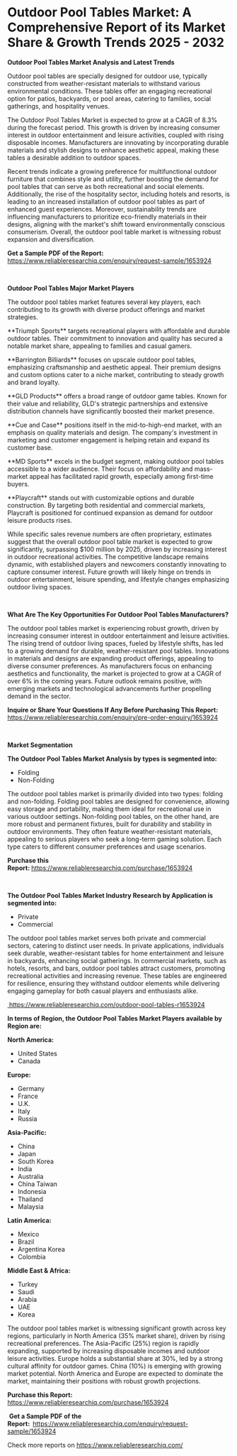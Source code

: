<p><h1>Outdoor Pool Tables Market: A Comprehensive Report of its Market Share & Growth Trends 2025 - 2032</h1></p><p><strong>Outdoor Pool Tables Market Analysis and Latest Trends</strong></p>
<p><p>Outdoor pool tables are specially designed for outdoor use, typically constructed from weather-resistant materials to withstand various environmental conditions. These tables offer an engaging recreational option for patios, backyards, or pool areas, catering to families, social gatherings, and hospitality venues.</p><p>The Outdoor Pool Tables Market is expected to grow at a CAGR of 8.3% during the forecast period. This growth is driven by increasing consumer interest in outdoor entertainment and leisure activities, coupled with rising disposable incomes. Manufacturers are innovating by incorporating durable materials and stylish designs to enhance aesthetic appeal, making these tables a desirable addition to outdoor spaces. </p><p>Recent trends indicate a growing preference for multifunctional outdoor furniture that combines style and utility, further boosting the demand for pool tables that can serve as both recreational and social elements. Additionally, the rise of the hospitality sector, including hotels and resorts, is leading to an increased installation of outdoor pool tables as part of enhanced guest experiences. Moreover, sustainability trends are influencing manufacturers to prioritize eco-friendly materials in their designs, aligning with the market's shift toward environmentally conscious consumerism. Overall, the outdoor pool table market is witnessing robust expansion and diversification.</p></p>
<p><strong>Get a Sample PDF of the Report:&nbsp;</strong> <a href="https://www.reliableresearchiq.com/enquiry/request-sample/1653924?utm_campaign=2285&utm_medium=2&utm_source=Github&utm_content=ia&utm_term=07032025&utm_id=outdoor-pool-tables">https://www.reliableresearchiq.com/enquiry/request-sample/1653924</a></p>
<p>&nbsp;</p>
<p><strong>Outdoor Pool Tables Major Market Players</strong></p>
<p><p>The outdoor pool tables market features several key players, each contributing to its growth with diverse product offerings and market strategies. </p><p>**Triumph Sports** targets recreational players with affordable and durable outdoor tables. Their commitment to innovation and quality has secured a notable market share, appealing to families and casual gamers.  </p><p>**Barrington Billiards** focuses on upscale outdoor pool tables, emphasizing craftsmanship and aesthetic appeal. Their premium designs and custom options cater to a niche market, contributing to steady growth and brand loyalty.</p><p>**GLD Products** offers a broad range of outdoor game tables. Known for their value and reliability, GLD's strategic partnerships and extensive distribution channels have significantly boosted their market presence.  </p><p>**Cue and Case** positions itself in the mid-to-high-end market, with an emphasis on quality materials and design. The company's investment in marketing and customer engagement is helping retain and expand its customer base.</p><p>**MD Sports** excels in the budget segment, making outdoor pool tables accessible to a wider audience. Their focus on affordability and mass-market appeal has facilitated rapid growth, especially among first-time buyers.</p><p>**Playcraft** stands out with customizable options and durable construction. By targeting both residential and commercial markets, Playcraft is positioned for continued expansion as demand for outdoor leisure products rises.</p><p>While specific sales revenue numbers are often proprietary, estimates suggest that the overall outdoor pool table market is expected to grow significantly, surpassing $100 million by 2025, driven by increasing interest in outdoor recreational activities. The competitive landscape remains dynamic, with established players and newcomers constantly innovating to capture consumer interest. Future growth will likely hinge on trends in outdoor entertainment, leisure spending, and lifestyle changes emphasizing outdoor living spaces.</p></p>
<p>&nbsp;</p>
<p><strong>What Are The Key Opportunities For Outdoor Pool Tables Manufacturers?</strong></p>
<p><p>The outdoor pool tables market is experiencing robust growth, driven by increasing consumer interest in outdoor entertainment and leisure activities. The rising trend of outdoor living spaces, fueled by lifestyle shifts, has led to a growing demand for durable, weather-resistant pool tables. Innovations in materials and designs are expanding product offerings, appealing to diverse consumer preferences. As manufacturers focus on enhancing aesthetics and functionality, the market is projected to grow at a CAGR of over 6% in the coming years. Future outlook remains positive, with emerging markets and technological advancements further propelling demand in the sector.</p></p>
<p><strong>Inquire or Share Your Questions If Any Before Purchasing This Report:</strong> <a href="https://www.reliableresearchiq.com/enquiry/pre-order-enquiry/1653924?utm_campaign=2285&utm_medium=2&utm_source=Github&utm_content=ia&utm_term=07032025&utm_id=outdoor-pool-tables">https://www.reliableresearchiq.com/enquiry/pre-order-enquiry/1653924</a></p>
<p>&nbsp;</p>
<p><strong>Market Segmentation</strong></p>
<p><strong>The Outdoor Pool Tables Market Analysis by types is segmented into:</strong></p>
<p><ul><li>Folding</li><li>Non-Folding</li></ul></p>
<p><p>The outdoor pool tables market is primarily divided into two types: folding and non-folding. Folding pool tables are designed for convenience, allowing easy storage and portability, making them ideal for recreational use in various outdoor settings. Non-folding pool tables, on the other hand, are more robust and permanent fixtures, built for durability and stability in outdoor environments. They often feature weather-resistant materials, appealing to serious players who seek a long-term gaming solution. Each type caters to different consumer preferences and usage scenarios.</p></p>
<p><strong>Purchase this Report:&nbsp;</strong><a href="https://www.reliableresearchiq.com/purchase/1653924?utm_campaign=2285&utm_medium=2&utm_source=Github&utm_content=ia&utm_term=07032025&utm_id=outdoor-pool-tables">https://www.reliableresearchiq.com/purchase/1653924</a></p>
<p>&nbsp;</p>
<p><strong>The Outdoor Pool Tables Market Industry Research by Application is segmented into:</strong></p>
<p><ul><li>Private</li><li>Commercial</li></ul></p>
<p><p>The outdoor pool tables market serves both private and commercial sectors, catering to distinct user needs. In private applications, individuals seek durable, weather-resistant tables for home entertainment and leisure in backyards, enhancing social gatherings. In commercial markets, such as hotels, resorts, and bars, outdoor pool tables attract customers, promoting recreational activities and increasing revenue. These tables are engineered for resilience, ensuring they withstand outdoor elements while delivering engaging gameplay for both casual players and enthusiasts alike.</p></p>
<p><a href="https://www.reliableresearchiq.com/outdoor-pool-tables-r1653924?utm_campaign=2285&utm_medium=2&utm_source=Github&utm_content=ia&utm_term=07032025&utm_id=outdoor-pool-tables">&nbsp;https://www.reliableresearchiq.com/outdoor-pool-tables-r1653924</a></p>
<p><strong>In terms of Region, the Outdoor Pool Tables Market Players available by Region are:</strong></p>
<p>
    <p> <strong> North America: </strong>
        <ul>
            <li>United States</li>
            <li>Canada</li>
        </ul>
        </p> 
    <p> <strong> Europe: </strong>
        <ul>
            <li>Germany</li>
            <li>France</li>
            <li>U.K.</li>
            <li>Italy</li>
            <li>Russia</li>
        </ul>
        </p> 
    <p> <strong> Asia-Pacific: </strong>
        <ul>
            <li>China</li>
            <li>Japan</li>
            <li>South Korea</li>
            <li>India</li>
            <li>Australia</li>
            <li>China Taiwan</li>
            <li>Indonesia</li>
            <li>Thailand</li>
            <li>Malaysia</li>
        </ul>
        </p> 
    <p> <strong> Latin America: </strong>
        <ul>
            <li>Mexico</li>
            <li>Brazil</li>
            <li>Argentina Korea</li>
            <li>Colombia</li>
        </ul>
        </p> 
    <p> <strong> Middle East & Africa: </strong>
        <ul>
            <li>Turkey</li>
            <li>Saudi</li>
            <li>Arabia</li>
            <li>UAE</li>
            <li>Korea</li>
        </ul>
    </p>
    </p>
<p><p>The outdoor pool tables market is witnessing significant growth across key regions, particularly in North America (35% market share), driven by rising recreational preferences. The Asia-Pacific (25%) region is rapidly expanding, supported by increasing disposable incomes and outdoor leisure activities. Europe holds a substantial share at 30%, led by a strong cultural affinity for outdoor games. China (10%) is emerging with growing market potential. North America and Europe are expected to dominate the market, maintaining their positions with robust growth projections.</p></p>
<p><strong>Purchase this Report: </strong><a href="https://www.reliableresearchiq.com/purchase/1653924?utm_campaign=2285&utm_medium=2&utm_source=Github&utm_content=ia&utm_term=07032025&utm_id=outdoor-pool-tables">https://www.reliableresearchiq.com/purchase/1653924</a></p>
<p>&nbsp;<strong>Get a Sample PDF of the Report:&nbsp;&nbsp;</strong><a href="https://www.reliableresearchiq.com/enquiry/request-sample/1653924?utm_campaign=2285&utm_medium=2&utm_source=Github&utm_content=ia&utm_term=07032025&utm_id=outdoor-pool-tables">https://www.reliableresearchiq.com/enquiry/request-sample/1653924</a></p>
<p><strong></strong></p>
<p>Check more reports on <a href="https://www.reliableresearchiq.com/?utm_campaign=2285&utm_medium=2&utm_source=Github&utm_content=ia&utm_term=07032025&utm_id=outdoor-pool-tables">https://www.reliableresearchiq.com/</a></p>